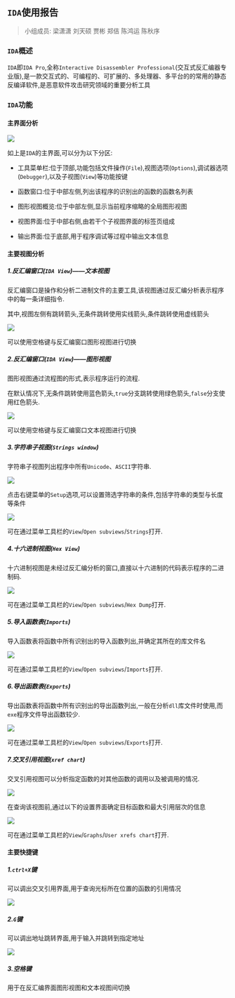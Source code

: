 ## `IDA`使用报告

> 小组成员: 梁潇潇 刘天硕 贾彬 郑佶 陈鸿运 陈秋序

### `IDA`概述

`IDA`即`IDA Pro`,全称`Interactive Disassembler Professional`(交互式反汇编器专业版),是一款交互式的、可编程的、可扩展的、多处理器、多平台的的常用的静态反编译软件,是恶意软件攻击研究领域的重要分析工具

### `IDA`功能

#### 主界面分析

![](../IMG/report_idapro-1.png)

如上是`IDA`的主界面,可以分为以下分区:

- 工具菜单栏:位于顶部,功能包括文件操作(`File`),视图选项(`Options`),调试器选项(`Debugger`),以及子视图(`View`)等功能按键
- 函数窗口:位于中部左侧,列出该程序的识别出的函数的函数名列表
- 图形视图概览:位于中部左侧,显示当前程序缩略的全局图形视图

- 视图界面:位于中部右侧,由若干个子视图界面的标签页组成
- 输出界面:位于底部,用于程序调试等过程中输出文本信息

#### 主要视图分析

##### 1.反汇编窗口(`IDA View`)——文本视图

反汇编窗口是操作和分析二进制文件的主要工具,该视图通过反汇编分析表示程序中的每一条详细指令.

其中,视图左侧有跳转箭头,无条件跳转使用实线箭头,条件跳转使用虚线箭头

![](../IMG/report_idapro-2.png)

可以使用空格键与反汇编窗口图形视图进行切换

##### 2.反汇编窗口(`IDA View`)——图形视图

图形视图通过流程图的形式,表示程序运行的流程.

在默认情况下,无条件跳转使用蓝色箭头,`true`分支跳转使用绿色箭头,`false`分支使用红色箭头.

![](../IMG/report_idapro-3.png)

可以使用空格键与反汇编窗口文本视图进行切换

##### 3.字符串子视图(`Strings window`)

字符串子视图列出程序中所有`Unicode`、`ASCII`字符串.

![](../IMG/report_idapro-4.png)

点击右键菜单的`Setup`选项,可以设置筛选字符串的条件,包括字符串的类型与长度等条件

![](../IMG/report_idapro-5.png)

可在通过菜单工具栏的`View`/`Open subviews`/`Strings`打开.

##### 4.十六进制视图(`Hex View`)

十六进制视图是未经过反汇编分析的窗口,直接以十六进制的代码表示程序的二进制码.

![](../IMG/report_idapro-6.png)

可在通过菜单工具栏的`View`/`Open subviews`/`Hex Dump`打开.

##### 5.导入函数表(`Imports`)

导入函数表将函数中所有识别出的导入函数列出,并确定其所在的库文件名

![](../IMG/report_idapro-7.png)

可在通过菜单工具栏的`View`/`Open subviews`/`Imports`打开.

##### 6.导出函数表(`Exports`)

导出函数表将函数中所有识别出的导出函数列出,一般在分析`dll`库文件时使用,而`exe`程序文件导出函数较少.

![](../IMG/report_idapro-8.png)

可在通过菜单工具栏的`View`/`Open subviews`/`Exports`打开.

##### 7.交叉引用视图(`xref chart`)

交叉引用视图可以分析指定函数的对其他函数的调用以及被调用的情况.

![](../IMG/report_idapro-9.png)

在查询该视图前,通过以下的设置界面确定目标函数和最大引用层次的信息

![](../IMG/report_idapro-10.png)

可在通过菜单工具栏的`View`/`Graphs`/`User xrefs chart`打开.

#### 主要快捷键

##### 1.`ctrl+X`键

可以调出交叉引用界面,用于查询光标所在位置的函数的引用情况

![](../IMG/report_idapro-11.png)

##### 2.`G`键

可以调出地址跳转界面,用于输入并跳转到指定地址

![](../IMG/report_idapro-12.png)

##### 3.空格键

用于在反汇编界面图形视图和文本视图间切换